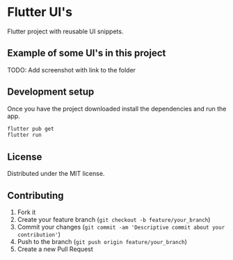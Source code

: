# Flutter UI's

Flutter project with reusable UI snippets.

## Example of some UI's in this project

TODO: Add screenshot with link to the folder

## Development setup

Once you have the project downloaded install the dependencies and run the app.

```sh
flutter pub get
flutter run
```

## License

Distributed under the MIT license.

## Contributing

1. Fork it
2. Create your feature branch (`git checkout -b feature/your_branch`)
3. Commit your changes (`git commit -am 'Descriptive commit about your contribution'`)
4. Push to the branch (`git push origin feature/your_branch`)
5. Create a new Pull Request
